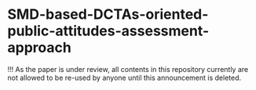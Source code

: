 # SMD-based-DCTAs-oriented-public-attitudes-assessment-approach

!!! As the paper is under review, all contents in this repository currently are not allowed to be re-used by anyone until this announcement is deleted.
